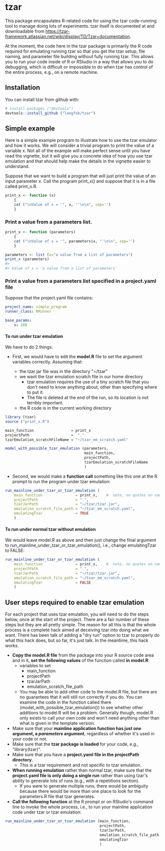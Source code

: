 <!-- README.md is generated from README.Rmd. Please edit that file -->
tzar
====

This package encapsulates R-related code for using the tzar code-running tool to manage doing lots of experiments. tzar itself is documented at and downloadable from <https://tzar-framework.atlassian.net/wiki/display/TD/Tzar+documentation>.

At the moment, the code here in the tzar package is primarily the R code required for emulating running tzar so that you get the tzar setup, file naming, and parameter file building without fully running tzar. This allows you to run your code inside of R or RStudio in a way that allows you to do debugging, which is difficult or impossible to do when tzar has control of the entire process, e.g., on a remote machine.

Installation
------------

You can install tzar from github with:

``` r
# install.packages ("devtools")  
devtools::install_github ("langfob/tzar")
```

Simple example
--------------

Here is a simple example program to illustrate how to use the tzar emulator and how it works. We will consider a trivial program to print the value of a variable x. Not all of the example will make perfect sense until you have read the vignette, but it will give you a concrete idea of how you use tzar emulation and that should help make the details in the vignette easier to understand.

Suppose that we want to build a program that will just print the value of an input parameter x. Call the program print\_x() and suppose that it is in a file called print\_x.R.

``` r
print_x <- function (x)
    {
    cat ("\nValue of x = '", x, "'\n\n", sep='')
    }
```

### Print a value from a parameters list.

``` r
print_x <- function (parameters)
    {
    cat ("\nValue of x = '", parameters$x, "'\n\n", sep='')
    }

parameters <- list (x="a value from a list of parameters")
print_x (parameters)
#> 
#> Value of x = 'a value from a list of parameters'
```

### Print a value from a parameters list specified in a project.yaml file

Suppose that the project.yaml file contains:

``` yaml
project_name: simple_program
runner_class: RRunner

base_params:
    x: 100
```

#### To run under tzar emulation

We have to do 2 things:

-   First, we would have to edit the **model.R** file to set the argument variables correctly. Assuming that:

    -   the tzar jar file was in the directory "~/tzar"
    -   we want the tzar emulation scratch file in our home directory
        -   tzar emulation requires the use of a tiny scratch file that you don't need to know anything about, other than specifying where to put it.
        -   The file is deleted at the end of the run, so its location is not terribly important.
    -   the R code is in the current working directory

``` r
library (tzar)
source ("print_x.R")

main_function                 = print_x
projectPath                   =  "."
tzarEmulation_scratchFileName = "~/tzar_em_scratch.yaml"

model_with_possible_tzar_emulation (parameters,
                                    main_function,
                                    projectPath,
                                    tzarEmulation_scratchFileName
                                    )
```

-   Second, we would make a **function call** something like this one at the R prompt to run the program under tzar emulation:

``` r
run_mainline_under_tzar_or_tzar_emulation (
    main_function               = print_x,    #  note, no quotes on name
    projectPath                 = ".",
    tzarJarPath                 = "~/tzar/tzar.jar", 
    emulation_scratch_file_path = "~/tzar_em_scratch.yaml",
    emulatingTzar               = TRUE
    )
```

#### To run under normal tzar without emulation

We would leave model.R as above and then just change the final argument to run\_mainline\_under\_tzar\_or\_tzar\_emulation(), i.e., change emulatingTzar to FALSE:

``` r
run_mainline_under_tzar_or_tzar_emulation (
    main_function               = print_x,    #  note, no quotes on name
    projectPath                 = ".",
    tzarJarPath                 = "~/tzar/tzar.jar", 
    emulation_scratch_file_path = "~/tzar_em_scratch.yaml",
    emulatingTzar               = FALSE
    )
```

User steps required to enable tzar emulation
--------------------------------------------

For each project that uses tzar emulation, you will need to do the steps below, once at the start of the project. There are a fair number of these steps but they are all pretty simple. The reason for all this is that the whole process is a complete hack aimed at deceiving tzar into doing what we want. There has been talk of adding a "dry run" option to tzar to properly do what this hack does, but so far, it's just talk. In the meantime, this hack works.

-   **Copy the model.R file** from the package into your R source code area and in it, **set the following values** of the function called **in model.R**:
    -   variables to set
        -   main\_function
        -   projectPath
        -   tzarJarPath
        -   emulation\_scratch\_file\_path
    -   You may be able to add other code to the model.R file, but there are no guarantees that it will still run correctly if you do. You can examine the code in the function called there (model\_with\_possible\_tzar\_emulation()) to see whether other additions to model.R will be a problem. Generally though, model.R only exists to call your own code and won't need anything other than what is given in the template version.
-   Make sure that your **mainline application function has just one argument, a *parameters* argument**, regardless of whether it's used in your code or not.
-   Make sure that the **tzar package is loaded** for your code, e.g., "library(tzar)".
-   Make sure that you have a **project.yaml file in the projectPath directory**.
    -   This is a tzar requirement and not specific to tzar emulation.
-   **When running emulation** rather than normal tzar, make sure that the **project.yaml file is only doing a single run** rather than using tzar's ability to generate lots of runs (e.g., with a repetitions section).
    -   If you were to generate multiple runs, there would be ambiguity because there would be more than one place to look for the parameters.R file that tzar generates.
-   **Call the following function** at the R prompt or on RStudio's command line to invoke the whole process, i.e., to run your mainline application code under tzar or tzar emulation:

``` r
run_mainline_under_tzar_or_tzar_emulation (main_function,
                                           projectPath,
                                           tzarJarPath, 
                                           emulation_scratch_file_path,
                                           emulatingTzar
                                           )
```
